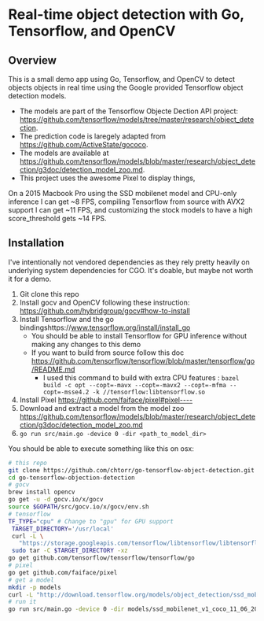 # Real-time object detection with Go, Tensorflow, and OpenCV

## Overview

This is a small demo app using Go, Tensorflow, and OpenCV to detect objects objects in real time using the Google provided Tensorflow object detection models. 

* The models are part of the Tensorflow Objecte Dection API project: https://github.com/tensorflow/models/tree/master/research/object_detection.
* The prediction code is laregely adapted from https://github.com/ActiveState/gococo.
* The models are available at https://github.com/tensorflow/models/blob/master/research/object_detection/g3doc/detection_model_zoo.md.
* This project uses the awesome Pixel to display things, 

On a 2015 Macbook Pro using the SSD mobilenet model and CPU-only inference I can get ~8 FPS, compiling Tensorflow from source with AVX2 support I can get ~11 FPS, and customizing the stock models to have a high score_threshold gets ~14 FPS.

## Installation

I've intentionally not vendored dependencies as they rely pretty heavily on underlying system dependencies for CGO.  It's doable, but maybe not worth it for a demo.

1. Git clone this repo
2. Install gocv and OpenCV following these instruction: https://github.com/hybridgroup/gocv#how-to-install
3. Install Tensorflow and the go bindingshttps://www.tensorflow.org/install/install_go
   - You should be able to install Tensorflow for GPU inference without making any changes to this demo
   - If you want to build from source follow this doc https://github.com/tensorflow/tensorflow/blob/master/tensorflow/go/README.md
     - I used this command to build with extra CPU features : `bazel build -c opt --copt=-mavx --copt=-mavx2 --copt=-mfma --copt=-msse4.2 -k //tensorflow:libtensorflow.so`
4. Install Pixel https://github.com/faiface/pixel#pixel----
4. Download and extract a model from the model zoo https://github.com/tensorflow/models/blob/master/research/object_detection/g3doc/detection_model_zoo.md
5. `go run src/main.go -device 0 -dir <path_to_model_dir>`


You should be able to execute something like this on osx:
```sh
# this repo
git clone https://github.com/chtorr/go-tensorflow-object-detection.git
cd go-tensorflow-objection-detection
# gocv
brew install opencv
go get -u -d gocv.io/x/gocv
source $GOPATH/src/gocv.io/x/gocv/env.sh
# tensorflow
TF_TYPE="cpu" # Change to "gpu" for GPU support
 TARGET_DIRECTORY='/usr/local'
 curl -L \
   "https://storage.googleapis.com/tensorflow/libtensorflow/libtensorflow-${TF_TYPE}-$(go env GOOS)-x86_64-1.3.0.tar.gz" |
 sudo tar -C $TARGET_DIRECTORY -xz
go get github.com/tensorflow/tensorflow/tensorflow/go
# pixel
go get github.com/faiface/pixel
# get a model
mkdir -p models
curl -L "http://download.tensorflow.org/models/object_detection/ssd_mobilenet_v1_coco_11_06_2017.tar.gz" | tar -C models -xz
# run it
go run src/main.go -device 0 -dir models/ssd_mobilenet_v1_coco_11_06_2017
```